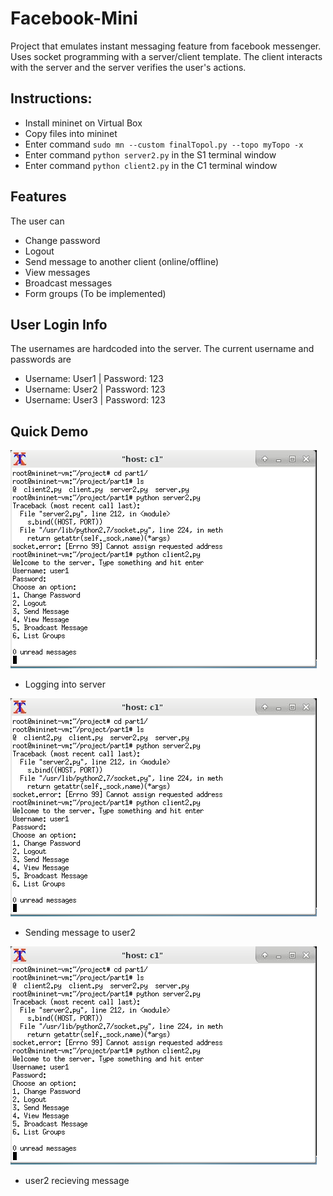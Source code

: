 # Facebook-Mini
Project that emulates instant messaging feature from facebook messenger. Uses socket programming with a server/client template. The client interacts with the server and the server verifies the user's actions.

## Instructions:
* Install mininet on Virtual Box
* Copy files into mininet
* Enter command `sudo mn --custom finalTopol.py --topo myTopo -x`
* Enter command `python server2.py` in the S1 terminal window
* Enter command `python client2.py` in the C1 terminal window

## Features
The user can 
* Change password
* Logout
* Send message to another client (online/offline)
* View messages
* Broadcast messages
* Form groups (To be implemented)

## User Login Info
The usernames are hardcoded into the server. The current username and passwords are
* Username: User1 | Password: 123
* Username: User2 | Password: 123
* Username: User3 | Password: 123

## Quick Demo
![GitHub Logo](/facebook-min-capture1.PNG)
* Logging into server

![GitHub Logo](/facebook-min-capture1.PNG)
* Sending message to user2

![GitHub Logo](/facebook-min-capture1.PNG)
* user2 recieving message
